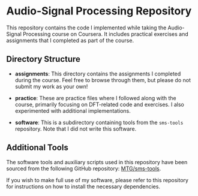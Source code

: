 # Audio-Signal Processing Repository

This repository contains the code I implemented while taking the Audio-Signal Processing course on Coursera. It includes practical exercises and assignments that I completed as part of the course.

## Directory Structure

- **assignments**: This directory contains the assignments I completed during the course. Feel free to browse through them, but please do not submit my work as your own!
- **practice**: These are practice files where I followed along with the course, primarily focusing on DFT-related code and exercises. I also experimented with additional implementations.

- **software**: This is a subdirectory containing tools from the `sms-tools` repository. Note that I did not write this software.

## Additional Tools

The software tools and auxiliary scripts used in this repository have been sourced from the following GitHub repository: [MTG/sms-tools](https://github.com/MTG/sms-tools).

If you wish to make full use of my software, please refer to this repository for instructions on how to install the necessary dependencies.
